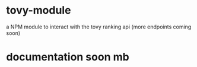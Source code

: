 # tovy-module
a NPM module to interact with the tovy ranking api (more endpoints coming soon)

# documentation soon mb
